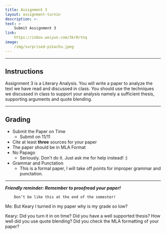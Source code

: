 ```yaml
---
title: Assignment 3
layout: assignment-turnin
description: >-
text: >
    Submit Assignment 3
link: 
    https://inbox.weiyun.com/3kr0rtnq
image: 
    /img/surprised-pikachu.jpeg
---
```

---
## Instructions
Assignment 3 is a Literary Analysis. You will write a paper to analyze the text we have read and discussed in class. You should use the techniques we discussed in class to support your analysis namely a sufficient thesis, supporting arguments and quote blending.

---
## Grading
- Submit the Paper on Time
    - Submit on 11/11
- Cite at least **three** sources for your paper
- The paper should be in MLA Format
- No Papago 
    - Seriously. Don't do it. Just ask me for help instead! :)
- Grammar and Punctation
    - This is a formal paper, I will take off points for improper grammar and punctation.
---

***Friendly reminder: Remember to proofread your paper!***

        Don’t be like this at the end of the semester!

Me: But Keary I turned in my paper why is my grade so low?

Keary: Did you turn it in on time? Did you have a well supported thesis? How well did you use quote blending? Did you check the MLA formatting of your paper?

